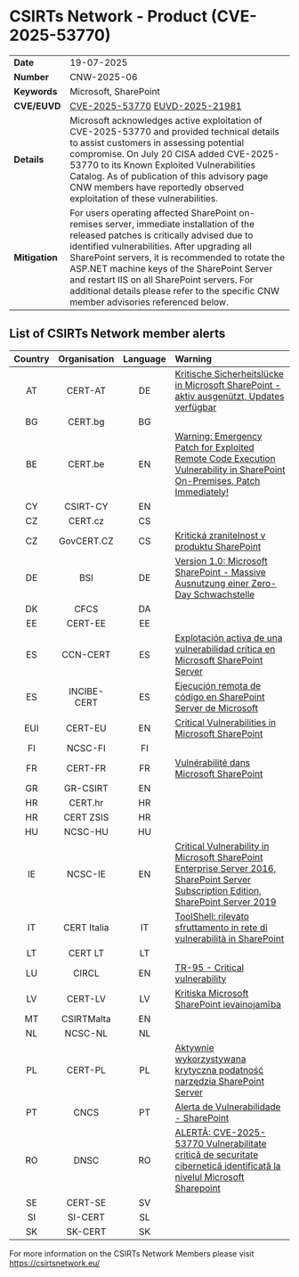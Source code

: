 # CSIRTs Network - Product (CVE-2025-53770)
|   |   |
|---|---|
| **Date** | 19-07-2025 |
| **Number** | CNW-2025-06 | 
| **Keywords** | Microsoft, SharePoint | 
| **CVE/EUVD** | [CVE-2025-53770](https://www.cve.org/CVERecord?id=CVE-2025-53770) [EUVD-2025-21981](https://euvd.enisa.europa.eu/enisa/EUVD-2025-21981)
| **Details** | Microsoft acknowledges active exploitation of CVE-2025-53770 and provided technical details to assist customers in assessing potential compromise. On July 20 CISA added CVE-2025-53770 to its Known Exploited Vulnerabilities Catalog. As of publication of this advisory page CNW members have reportedly observed exploitation of these vulnerabilities.
| **Mitigation** | For users operating affected SharePoint on-remises server, immediate installation of the released patches is critically advised due to identified vulnerabilities. After upgrading all SharePoint servers, it is recommended to rotate the ASP.NET machine keys of the SharePoint Server and restart IIS on all SharePoint servers. For additional details please refer to the specific CNW member advisories referenced below. |

## List of CSIRTs Network member alerts

| Country | Organisation | Language | Warning |
| :-----: | :----------: | :------: | :------ | 
| AT | CERT-AT | DE | [Kritische Sicherheitslücke in Microsoft SharePoint - aktiv ausgenützt, Updates verfügbar](https://www.cert.at/de/warnungen/2025/7/kritische-sicherheitslucke-in-microsoft-sharepoint-aktiv-ausgenutzt-updates-verfugbar) |
| BG | CERT.bg | BG |   |
| BE | CERT.be | EN | [Warning: Emergency Patch for Exploited Remote Code Execution Vulnerability in SharePoint On-Premises, Patch Immediately!](https://ccb.belgium.be/advisories/warning-emergency-patch-exploited-remote-code-execution-vulnerability-sharepoint) |
| CY | CSIRT-CY | EN | |
| CZ | CERT.cz | CS |  |
| CZ | GovCERT.CZ | CS | [Kritická zranitelnost v produktu SharePoint](https://portal.nukib.gov.cz/informacni-servis/aktualne/687e47dd4f74773d710da32b) |
| DE | BSI | DE | [Version 1.0: Microsoft SharePoint - Massive Ausnutzung einer Zero-Day Schwachstelle](https://www.bsi.bund.de/SharedDocs/Cybersicherheitswarnungen/DE/2025/2025-262781-1032.pdf) |
| DK | CFCS | DA |  |
| EE | CERT-EE | EE |   |
| ES | CCN-CERT | ES | [Explotación activa de una vulnerabilidad crítica en Microsoft SharePoint Server](https://www.ccn-cert.cni.es/es/seguridad-al-dia/alertas-ccn-cert/13088-ccn-cert-al-06-25-explotacion-activa-de-una-vulnerabilidad-critica-en-microsoft-sharepoint-server.html)| |
| ES | INCIBE-CERT | ES | [Ejecución remota de código en SharePoint Server de Microsoft ](https://www.incibe.es/incibe-cert/alerta-temprana/avisos/ejecucion-remota-de-codigo-en-sharepoint-server-de-microsoft)|
| EUI | CERT-EU | EN | [Critical Vulnerabilities in Microsoft SharePoint](https://www.cert.europa.eu/publications/security-advisories/2025-027/)   |
| FI | NCSC-FI | FI |  |
| FR | CERT-FR | FR | [Vulnérabilité dans Microsoft SharePoint](https://cert.ssi.gouv.fr/alerte/CERTFR-2025-ALE-010/)|
| GR | GR-CSIRT | EN | |
| HR | CERT.hr | HR |  |
| HR | CERT ZSIS | HR |  |
| HU | NCSC-HU | HU |   |
| IE | NCSC-IE | EN | [Critical Vulnerability in Microsoft SharePoint Enterprise Server 2016, SharePoint Server Subscription Edition, SharePoint Server 2019](https://www.ncsc.gov.ie/pdfs/2507200119_CVE-2025-53770.pdf) |
| IT | CERT Italia | IT | [ToolShell: rilevato sfruttamento in rete di vulnerabilità in SharePoint](https://www.acn.gov.it/portale/en/w/toolshell-rilevato-sfruttamento-in-rete-di-vulnerabilita-in-sharepoint)|
| LT | CERT LT | LT |  |
| LU | CIRCL | EN | [TR-95 - Critical vulnerability](https://www.circl.lu/pub/tr-95/) |
| LV | CERT-LV | LV | [Kritiska Microsoft SharePoint ievainojamība](https://cert.lv/lv/2025/07/kritiska-microsoft-sharepoint-ievainojamiba-cve-2025-53770)|
| MT | CSIRTMalta | EN | |
| NL | NCSC-NL | NL | |
| PL | CERT-PL | PL | [Aktywnie wykorzystywana krytyczna podatność narzędzia SharePoint Server](https://moje.cert.pl/komunikaty/2025/15/aktywnie-wykorzystywana-krytyczna-podatnosc-narzedzia-sharepoint-server/) |
| PT | CNCS | PT | [Alerta de Vulnerabilidade - SharePoint](https://dyn.cncs.gov.pt/pt/alerta-detalhe/art/135941/alerta-de-vulnerabilidade-sharepoint) |
| RO | DNSC | RO |  [ALERTĂ: CVE-2025-53770 Vulnerabilitate critică de securitate cibernetică identificată la nivelul Microsoft Sharepoint](https://www.dnsc.ro/citeste/alerta-cve-2025-53770-vulnerabilitate-critica-de-securitate-cibernetica-identificata-la-nivelul-microsoft-sharepoint)  |
| SE | CERT-SE | SV |  |
| SI | SI-CERT | SL | |
| SK | SK-CERT | SK | |








 

For more information on the CSIRTs Network Members please visit https://csirtsnetwork.eu/ 

